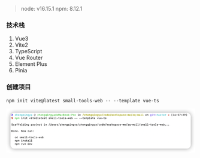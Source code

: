 > node: v16.15.1
> npm: 8.12.1


### 技术栈

1. Vue3
2. Vite2
3. TypeScript
4. Vue Router
5. Element Plus
6. Pinia


### 创建项目

```shell
npm init vite@latest small-tools-web -- --template vue-ts
```

![vite-init-project.png](images/vite-init-project.png)